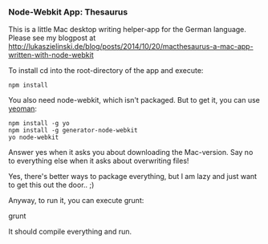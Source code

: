 ### Node-Webkit App: Thesaurus

This is a little Mac desktop writing helper-app for the German language. Please see my blogpost at http://lukaszielinski.de/blog/posts/2014/10/20/macthesaurus-a-mac-app-written-with-node-webkit

To install cd into the root-directory of the app and execute:

    npm install

You also need node-webkit, which isn't packaged. But to get it, you can use [yeoman](http://yeoman.io):

	npm install -g yo
    npm install -g generator-node-webkit
    yo node-webkit

Answer yes when it asks you about downloading the Mac-version. Say no to everything else when it asks about overwriting files!

Yes, there's better ways to package everything, but I am lazy and just want to get this out the door.. ;)

Anyway, to run it, you can execute grunt:

  grunt

It should compile everything and run.
